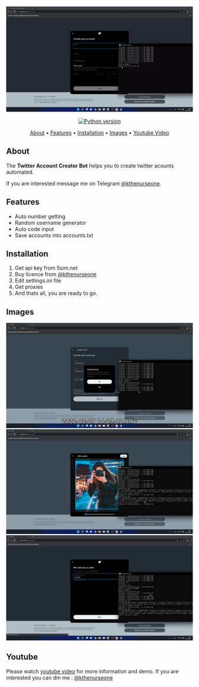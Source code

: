 <p align="center"><a href="https://youtu.be/JCKmnJp48DE" target="_blank"><img src="https://github.com/kthenurseone/twitter_account_creator/blob/main/twitter_creator.gif?raw=true"></a></p>

<p align="center">
    <a href="https://www.python.org/downloads/release/python-380/"><img src="https://img.shields.io/badge/python-3.8-blue.svg?style=plastic" alt="Python version"></a>
</p>

<p align="center">
  <a href="#about">About</a>
  •
  <a href="#features">Features</a>
  •
  <a href="#installation">Installation</a>
  •
  <a href="#images">Images</a>
  •
  <a href="#youtube">Youtube Video</a>
</p>

## About
The **Twitter Account Creator Bot** helps you to create twitter acounts automated.

If you are interested message me on Telegram [@kthenurseone](https://t.me/kthenurseone). 

## Features
- Auto number getting
- Random username generator
- Auto code input
- Save accounts into accounts.txt


## Installation
1) Get api key from 5sim.net
2) Buy licence from [@kthenurseone](https://t.me/kthenurseone)
3) Edit settings.ini file
4) Get proxies
5) And thats all, you are ready to go.


## Images
![Telegram Message Bot](https://github.com/kthenurseone/twitter_account_creator/blob/main/1.png?raw=true)
![Telegram Message Bot](https://github.com/kthenurseone/twitter_account_creator/blob/main/2.png?raw=true)
![Telegram Message Bot](https://github.com/kthenurseone/twitter_account_creator/blob/main/3.png?raw=true)



## Youtube
Please watch [youtube video](https://youtu.be/JCKmnJp48DE) for more information and demo. If you are interested you can dm me : [@kthenurseone](https://t.me/kthenurseone)
